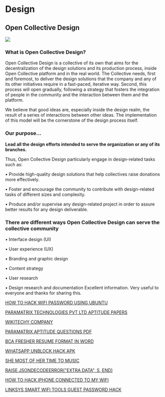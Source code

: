 # Design

## Open Collective Design

![](../.gitbook/assets/b1.-banner-1.png)

### What is Open Collective Design?

Open Collective Design is a collective of its own that aims for the decentralization of the design solutions and its production process, inside Open Collective platform and in the real world. The Collective needs, first and foremost, to deliver the design solutions that the company and any of its other initiatives require in a fast-paced, iterative way. Second, this process will open gradually, following a strategy that fosters the integration of people in the community and the interaction between them and the platform. 

We believe that good ideas are, especially inside the design realm, the result of a series of interactions between other ideas. The implementation of this model will be the cornerstone of the design process itself.

### Our purpose...

**Lead all the design efforts intended to serve the organization or any of its branches.**

Thus, Open Collective Design  particularly engage in design-related tasks such as:

• Provide high-quality design solutions that help collectives raise donations more effectively.

• Foster and encourage the community to contribute with design-related tasks of different sizes and complexity.

• Produce and/or supervise any design-related project in order to assure better results for any design deliverable.

### There are different ways Open Collective Design can serve the collective community

• Interface design \(UI\)

• User experience \(UX\)

• Branding and graphic design

• Content strategy

• User research

• Design research and documentation
Excellent information. Very useful to everyone and thanks for sharing this.

<a href="https://www.wikitechy.com/technology/hack-wifi-passwords-ubuntu/">HOW TO HACK WIFI PASSWORD USING UBUNTU</a>

<a href="https://www.wikitechy.com/interview-questions/paramatrix-interview-questions-and-answers">PARAMATRIX TECHNOLOGIES PVT LTD APTITUDE PAPERS</a>

<a href="https://www.wikitechy.com/online-videos/company-interview-questions-and-answers/">WIKITECHY COMPANY</a>

<a href="https://www.wikitechy.com/interview-questions/paramatrix-interview-questions-and-answers">PARAMATRIX APTITUDE QUESTIONS PDF</a>

<a href="https://www.wikitechy.com/resume/bca-fresher-resume-sample/">BCA FRESHER RESUME FORMAT IN WORD</a>

<a href="https://www.wikitechy.com/tutorials/ethical-hacking/whatsapp-hacking-tutorial/unlock-from-whatsapp">WHATSAPP UNBLOCK HACK APK</a>

<a href="https://www.wikitechy.com/interview-questions/verbal-ability/tenses-and-articles/she-most-of-her-time-to-music">SHE MOST OF HER TIME TO MUSIC</a>

<a href="https://www.wikitechy.com/forum/d/354-solved-json-python-json-loads-shows-valueerror-extra-data">RAISE JSONDECODEERROR("EXTRA DATA", S, END)</a>

<a href="https://www.wikitechy.com/technology/hack-android-iphone-pc-connected-wifi-network/">HOW TO HACK IPHONE CONNECTED TO MY WIFI</a>

<a href="https://www.wikitechy.com/technology/hack-linksys-router-wifi/">LINKSYS SMART WIFI TOOLS GUEST PASSWORD HACK</a>
